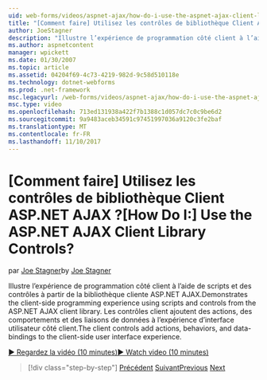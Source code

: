 ```yaml
---
uid: web-forms/videos/aspnet-ajax/how-do-i-use-the-aspnet-ajax-client-library-controls
title: "[Comment faire] Utilisez les contrôles de bibliothèque Client ASP.NET AJAX ? | Microsoft Docs"
author: JoeStagner
description: "Illustre l’expérience de programmation côté client à l’aide de scripts et des contrôles à partir de la bibliothèque cliente ASP.NET AJAX. Les contrôles client ajoutent des actions, behavio..."
ms.author: aspnetcontent
manager: wpickett
ms.date: 01/30/2007
ms.topic: article
ms.assetid: 04204f69-4c73-4219-982d-9c58d510118e
ms.technology: dotnet-webforms
ms.prod: .net-framework
msc.legacyurl: /web-forms/videos/aspnet-ajax/how-do-i-use-the-aspnet-ajax-client-library-controls
msc.type: video
ms.openlocfilehash: 713ed131938a422f7b1388c1d057dc7c0c9be6d2
ms.sourcegitcommit: 9a9483aceb34591c97451997036a9120c3fe2baf
ms.translationtype: MT
ms.contentlocale: fr-FR
ms.lasthandoff: 11/10/2017
---
```

<a name="how-do-i-use-the-aspnet-ajax-client-library-controls"></a><span data-ttu-id="bcef7-105">[Comment faire] Utilisez les contrôles de bibliothèque Client ASP.NET AJAX ?</span><span class="sxs-lookup"><span data-stu-id="bcef7-105">[How Do I:] Use the ASP.NET AJAX Client Library Controls?</span></span>
====================
<span data-ttu-id="bcef7-106">par [Joe Stagner](https://github.com/JoeStagner)</span><span class="sxs-lookup"><span data-stu-id="bcef7-106">by [Joe Stagner](https://github.com/JoeStagner)</span></span>

<span data-ttu-id="bcef7-107">Illustre l’expérience de programmation côté client à l’aide de scripts et des contrôles à partir de la bibliothèque cliente ASP.NET AJAX.</span><span class="sxs-lookup"><span data-stu-id="bcef7-107">Demonstrates the client-side programming experience using scripts and controls from the ASP.NET AJAX client library.</span></span> <span data-ttu-id="bcef7-108">Les contrôles client ajoutent des actions, des comportements et des liaisons de données à l’expérience d’interface utilisateur côté client.</span><span class="sxs-lookup"><span data-stu-id="bcef7-108">The client controls add actions, behaviors, and data-bindings to the client-side user interface experience.</span></span>

[<span data-ttu-id="bcef7-109">&#9654; Regardez la vidéo (10 minutes)</span><span class="sxs-lookup"><span data-stu-id="bcef7-109">&#9654; Watch video (10 minutes)</span></span>](https://channel9.msdn.com/Blogs/ASP-NET-Site-Videos/how-do-i-use-the-aspnet-ajax-client-library-controls)

>[!div class="step-by-step"]
<span data-ttu-id="bcef7-110">[Précédent](how-do-i-aspnet-ajax-enable-an-existing-web-service.md)
[Suivant](how-do-i-use-an-aspnet-ajax-scriptmanagerproxy.md)</span><span class="sxs-lookup"><span data-stu-id="bcef7-110">[Previous](how-do-i-aspnet-ajax-enable-an-existing-web-service.md)
[Next](how-do-i-use-an-aspnet-ajax-scriptmanagerproxy.md)</span></span>
